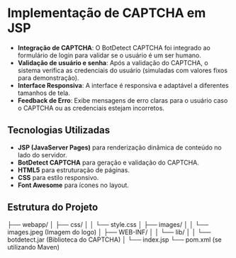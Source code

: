# Implementação de CAPTCHA em JSP

- **Integração de CAPTCHA**: O BotDetect CAPTCHA foi integrado ao formulário de login para validar se o usuário é um ser humano.
- **Validação de usuário e senha**: Após a validação do CAPTCHA, o sistema verifica as credenciais do usuário (simuladas com valores fixos para demonstração).
- **Interface Responsiva**: A interface é responsiva e adaptável a diferentes tamanhos de tela.
- **Feedback de Erro**: Exibe mensagens de erro claras para o usuário caso o CAPTCHA ou as credenciais estejam incorretos.

## Tecnologias Utilizadas

- **JSP (JavaServer Pages)** para renderização dinâmica de conteúdo no lado do servidor.
- **BotDetect CAPTCHA** para geração e validação do CAPTCHA.
- **HTML5** para estruturação de páginas.
- **CSS** para estilo responsivo.
- **Font Awesome** para ícones no layout.

## Estrutura do Projeto
├── webapp/
│   ├── css/
│   │   └── style.css
│   ├── images/
│   │   └── images.jpeg (Imagem do logo)
│   ├── WEB-INF/
│   │   └── lib/
│   │       └── botdetect.jar (Biblioteca do CAPTCHA)
│   └── index.jsp
└── pom.xml (se utilizando Maven)
